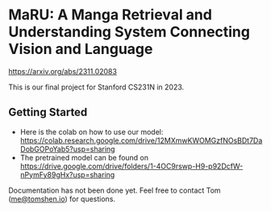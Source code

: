 # MaRU: A Manga Retrieval and Understanding System Connecting Vision and Language

https://arxiv.org/abs/2311.02083

This is our final project for Stanford CS231N in 2023. 

## Getting Started

- Here is the colab on how to use our model: https://colab.research.google.com/drive/12MXmwKWOMGzfNOsBDt7DaDobGOPoYab5?usp=sharing
- The pretrained model can be found on https://drive.google.com/drive/folders/1-4OC9rswp-H9-p92DcfW-nPymFy89gHx?usp=sharing

Documentation has not been done yet. Feel free to contact Tom (me@tomshen.io) for questions.
